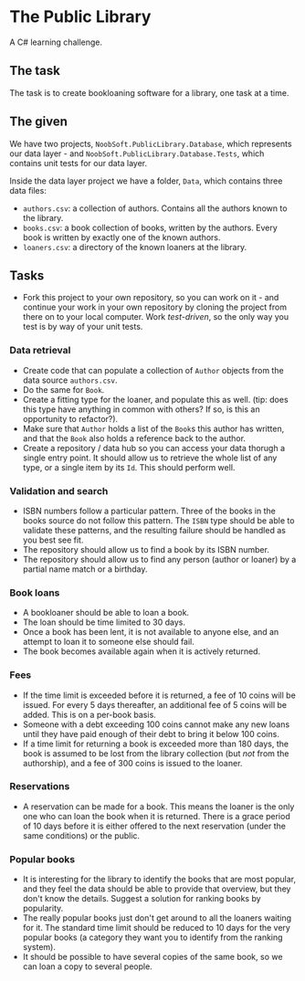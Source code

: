 # The Public Library

A C# learning challenge.

## The task

The task is to create bookloaning software for a library, one task at a time.

## The given

We have two projects, `NoobSoft.PublicLibrary.Database`, which represents our data layer - and `NoobSoft.PublicLibrary.Database.Tests`, which contains unit tests for our data layer.

Inside the data layer project we have a folder, `Data`, which contains three data files:

- `authors.csv`: a collection of authors. Contains all the authors known to the library.
- `books.csv`: a book collection of books, written by the authors. Every book is written by exactly one of the known authors.
- `loaners.csv`: a directory of the known loaners at the library.

## Tasks

- Fork this project to your own repository, so you can work on it - and continue your work in your own repository by cloning the project from there on to your local computer. Work _test-driven_, so the only way you test is by way of your unit tests.

### Data retrieval

- Create code that can populate a collection of `Author` objects from the data source `authors.csv`.
- Do the same for `Book`.
- Create a fitting type for the loaner, and populate this as well. (tip: does this type have anything in common with others? If so, is this an opportunity to refactor?).
- Make sure that `Author` holds a list of the `Book`s this author has written, and that the `Book` also holds a reference back to the author.
- Create a repository / data hub so you can access your data thorugh a single entry point. It should allow us to retrieve the whole list of any type, or a single item by its `Id`. This should perform well.

### Validation and search

- ISBN numbers follow a particular pattern. Three of the books in the books source do not follow this pattern. The `ISBN` type should be able to validate these patterns, and the resulting failure should be handled as you best see fit.
- The repository should allow us to find a book by its ISBN number.
- The repository should allow us to find any person (author or loaner) by a partial name match or a birthday.

### Book loans

- A bookloaner should be able to loan a book.
- The loan should be time limited to 30 days.
- Once a book has been lent, it is not available to anyone else, and an attempt to loan it to someone else should fail.
- The book becomes available again when it is actively returned.

### Fees

- If the time limit is exceeded before it is returned, a fee of 10 coins will be issued. For every 5 days thereafter, an additional fee of 5 coins will be added. This is on a per-book basis.
- Someone with a debt exceeding 100 coins cannot make any new loans until they have paid enough of their debt to bring it below 100 coins.
- If a time limit for returning a book is exceeded more than 180 days, the book is assumed to be lost from the library collection (but _not_ from the authorship), and a fee of 300 coins is issued to the loaner.

### Reservations

- A reservation can be made for a book. This means the loaner is the only one who can loan the book when it is returned. There is a grace period of 10 days before it is either offered to the next reservation (under the same conditions) or the public.

### Popular books

- It is interesting for the library to identify the books that are most popular, and they feel the data should be able to provide that overview, but they don't know the details. Suggest a solution for ranking books by popularity.
- The really popular books just don't get around to all the loaners waiting for it. The standard time limit should be reduced to 10 days for the very popular books (a category they want you to identify from the ranking system).
- It should be possible to have several copies of the same book, so we can loan a copy to several people.